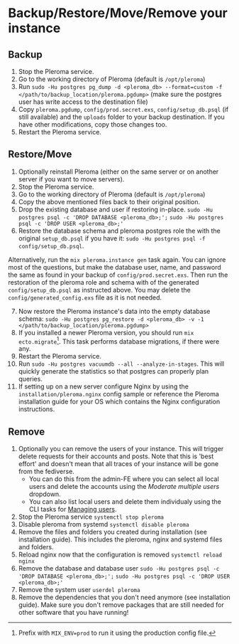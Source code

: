 # Backup/Restore/Move/Remove your instance

## Backup

1. Stop the Pleroma service.
2. Go to the working directory of Pleroma (default is `/opt/pleroma`)
3. Run `sudo -Hu postgres pg_dump -d <pleroma_db> --format=custom -f </path/to/backup_location/pleroma.pgdump>` (make sure the postgres user has write access to the destination file)
4. Copy `pleroma.pgdump`, `config/prod.secret.exs`, `config/setup_db.psql` (if still available) and the `uploads` folder to your backup destination. If you have other modifications, copy those changes too.
5. Restart the Pleroma service.

## Restore/Move

1. Optionally reinstall Pleroma (either on the same server or on another server if you want to move servers).
2. Stop the Pleroma service.
3. Go to the working directory of Pleroma (default is `/opt/pleroma`)
4. Copy the above mentioned files back to their original position.
5. Drop the existing database and user if restoring in-place. `sudo -Hu postgres psql -c 'DROP DATABASE <pleroma_db>;';` `sudo -Hu postgres psql -c 'DROP USER <pleroma_db>;'`
6. Restore the database schema and pleroma postgres role the with the original `setup_db.psql` if you have it: `sudo -Hu postgres psql -f config/setup_db.psql`. 

  Alternatively, run the `mix pleroma.instance gen` task again. You can ignore most of the questions, but make the database user, name, and password the same as found in your backup of `config/prod.secret.exs`. Then run the restoration of the pleroma role and schema with of the generated `config/setup_db.psql` as instructed above. You may delete the `config/generated_config.exs` file as it is not needed.

7. Now restore the Pleroma instance's data into the empty database schema: `sudo -Hu postgres pg_restore -d <pleroma_db> -v -1 </path/to/backup_location/pleroma.pgdump>`
8. If you installed a newer Pleroma version, you should run `mix ecto.migrate`[^1]. This task performs database migrations, if there were any.
9. Restart the Pleroma service.
10. Run `sudo -Hu postgres vacuumdb --all --analyze-in-stages`. This will quickly generate the statistics so that postgres can properly plan queries.
11. If setting up on a new server configure Nginx by using the `installation/pleroma.nginx` config sample or reference the Pleroma installation guide for your OS which contains the Nginx configuration instructions.

[^1]: Prefix with `MIX_ENV=prod` to run it using the production config file.

## Remove

1. Optionally you can remove the users of your instance. This will trigger delete requests for their accounts and posts. Note that this is 'best effort' and doesn't mean that all traces of your instance will be gone from the fediverse.
    * You can do this from the admin-FE where you can select all local users and delete the accounts using the *Moderate multiple users* dropdown.
    * You can also list local users and delete them individualy using the CLI tasks for [Managing users](./CLI_tasks/user.md).
2. Stop the Pleroma service `systemctl stop pleroma`
3. Disable pleroma from systemd `systemctl disable pleroma`
4. Remove the files and folders you created during installation (see installation guide). This includes the pleroma, nginx and systemd files and folders.
5. Reload nginx now that the configuration is removed `systemctl reload nginx`
6. Remove the database and database user `sudo -Hu postgres psql -c 'DROP DATABASE <pleroma_db>;';` `sudo -Hu postgres psql -c 'DROP USER <pleroma_db>;'`
7. Remove the system user `userdel pleroma`
8. Remove the dependencies that you don't need anymore (see installation guide). Make sure you don't remove packages that are still needed for other software that you have running!
